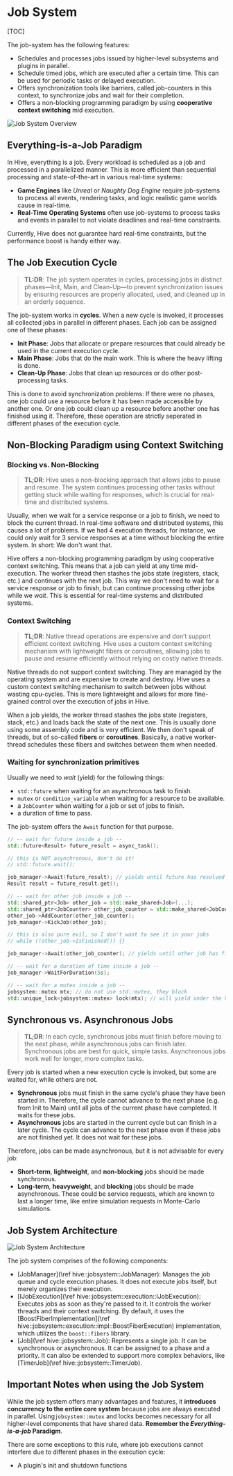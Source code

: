 # Job System

[TOC]

The job-system has the following features:

* Schedules and processes jobs issued by higher-level subsystems and plugins in parallel.
* Schedule timed jobs, which are executed after a certain time. This can be used for periodic tasks or delayed
  execution.
* Offers synchronization tools like barriers, called job-counters in this context, to synchronize jobs and wait for
  their
  completion.
* Offers a non-blocking programming paradigm by using **cooperative context switching** mid execution.

![Job System Overview](./images/job-system.png)

## Everything-is-a-Job Paradigm

In Hive, everything is a job. Every workload is scheduled as a job and processed in a parallelized manner. This is more
efficient than sequential processing and state-of-the-art in various real-time systems:

* **Game Engines** like _Unreal_ or _Naughty Dog Engine_ require job-systems to process all events, rendering tasks, and
  logic realistic game worlds cause in real-time.
* **Real-Time Operating Systems** often use job-systems to process tasks and events in parallel to
  not violate deadlines and real-time constraints.

Currently, Hive does not guarantee hard real-time constraints, but the performance boost is handy either way.

## The Job Execution Cycle

> **TL:DR**: The job system operates in cycles, processing jobs in distinct phases—Init, Main, and Clean-Up—to prevent
> synchronization issues by ensuring resources are properly allocated, used, and cleaned up in an orderly sequence.

The job-system works in **cycles**. When a new cycle is invoked, it processes all collected jobs in parallel in
different phases. Each job can be assigned one of these phases:

* **Init Phase**: Jobs that allocate or prepare resources that could already be used in the current execution cycle.
* **Main Phase**: Jobs that do the main work. This is where the heavy lifting is done.
* **Clean-Up Phase**: Jobs that clean up resources or do other post-processing tasks.

This is done to avoid synchronization problems: If there were no phases, one job could use a resource before it has been
made accessible by another one. Or one job could clean up a resource before another one has finished using it.
Therefore, these operation are strictly seperated in different phases of the execution cycle.

## Non-Blocking Paradigm using Context Switching

### Blocking vs. Non-Blocking

> **TL;DR**: Hive uses a non-blocking approach that allows jobs to pause and resume. The system continues
> processing other tasks without getting stuck while waiting for responses, which is crucial for real-time and
> distributed systems.

Usually, when we wait for a service response or a job to finish, we need to block the current thread. In real-time
software and distributed systems, this causes a lot of problems. If we had 4 execution threads, for instance, we could
only wait for 3 service responses at a time without blocking the entire system. In short: We don't want that.

Hive offers a non-blocking programming paradigm by using cooperative context switching. This means that a job can yield
at any time mid-execution. The worker thread then stashes the jobs state (registers, stack, etc.) and continues with the
next job. This way we don't need to wait for a service response or job to finish, but can continue processing other jobs
while we _wait_. This is essential for real-time systems and distributed systems.

### Context Switching

> **TL;DR**: Native thread operations are expensive and don’t support efficient context switching. Hive uses a custom
> context switching mechanism with lightweight fibers or coroutines, allowing jobs to pause and resume efficiently
> without relying on costly native threads.

Native threads do not support context switching. They are managed by the operating system and are expensive to create
and destroy. Hive uses a custom context switching mechanism to switch between jobs without wasting cpu-cycles. This is
more lightweight and allows for more fine-grained control over the execution of jobs in Hive.

When a job yields, the worker thread stashes the jobs state (registers, stack, etc.) and loads back the state of the
next one. This is usually done using some assembly code and is very efficient. We then don't speak of threads, but of
so-called **fibers** or **coroutines**. Basically, a native worker-thread schedules these fibers and switches between
them when needed.

### Waiting for synchronization primitives

Usually we need to _wait_ (yield) for the following things:

* `std::future` when waiting for an asynchronous task to finish.
* `mutex` or `condition_variable` when waiting for a resource to be available.
* a `JobCounter` when waiting for a job or set of jobs to finish.
* a duration of time to pass.

The job-system offers the `Await` function for that purpose.

```cpp
// -- wait for future inside a job --
std::future<Result> future_result = async_task();

// this is NOT asynchronous, don't do it!
// std::future.wait();

job_manager->Await(future_result); // yields until future has resolved
Result result = future_result.get();

// -- wait for other job inside a job --
std::shared_ptr<Job> other_job = std::make_shared<Job>(...);
std::shared_ptr<JobCounter> other_job_counter = std::make_shared<JobCounter>();
other_job->AddCounter(other_job_counter);
job_manager->KickJob(other_job);

// this is also pure evil, so I don't want to see it in your jobs
// while (!other_job->IsFinished()) {}

job_manager->Await(other_job_counter); // yields until other job has finished

// -- wait for a duration of time inside a job --
job_manager->WaitForDuration(5s);

// -- wait for a mutex inside a job --
jobsystem::mutex mtx; // do not use std::mutex, they block
std::unique_lock<jobsystem::mutex> lock(mtx); // will yield under the hood. No need to call Await
```

## Synchronous vs. Asynchronous Jobs

> **TL;DR**: In each cycle, synchronous jobs must finish before moving to the next phase, while asynchronous jobs can
> finish later. Synchronous jobs are best for quick, simple tasks. Asynchronous jobs work well for longer, more complex
> tasks.

Every job is started when a new execution cycle is invoked, but some are waited for, while others are not.

* **Synchronous** jobs must finish in the same cycle's phase they have been started in. Therefore, the cycle cannot
  advance to the next phase (e.g. from Init to Main) until all jobs of the current phase have completed. It waits for
  these jobs.
* **Asynchronous** jobs are started in the current cycle but can finish in a later cycle. The cycle can advance to the
  next phase even if these jobs are not finished yet. It does not wait for these jobs.

Therefore, jobs can be made asynchronous, but it is not advisable for every job:

* **Short-term**, **lightweight**, and **non-blocking** jobs should be made synchronous.
* **Long-term**, **heavyweight**, and **blocking** jobs should be made asynchronous. These could be service requests,
  which are known to last a longer time, like entire simulation requests in Monte-Carlo simulations.

## Job System Architecture

![Job System Architecture](./images/job-system-uml.png)

The job system comprises of the following components:

* [JobManager](\ref hive::jobsystem::JobManager): Manages the job queue and cycle execution phases. It does not execute
  jobs itself, but merely organizes
  their execution.
* [IJobExecution](\ref hive::jobsystem::execution::IJobExecution): Executes jobs as soon as they're passed to it. It
  controls the
  worker threads and their context
  switching. By default, it uses
  the [BoostFiberImplementation](\ref hive::jobsystem::execution::impl::BoostFiberExecution)
  implementation, which utilizes the `boost::fibers` library.
* [Job](\ref hive::jobsystem::Job): Represents a single job. It can be synchronous or asynchronous. It can be assigned
  to a phase and a priority.
  It can also be extended to support more complex behaviors, like [TimerJob](\ref hive::jobsystem::TimerJob).

## Important Notes when using the Job System

While the job system offers many advantages and features, it **introduces concurrency to the entire core system**
because jobs are always executed in parallel. Using`jobsystem::mutex` and locks becomes necessary for all higher-level
components that have shared data. **Remember the _Everything-is-a-job_ Paradigm**.

There are some exceptions to this rule, where job executions cannot interfere due to different phases in the execution
cycle:

* A plugin's init and shutdown functions


